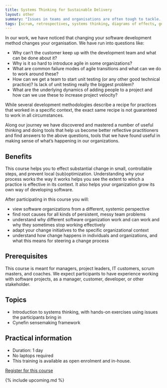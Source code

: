 ```yaml
---
title: Systems Thinking for Sustainable Delivery
layout: other
summary: "Issues in teams and organisations are often tough to tackle. In retrospectives we tend to focus on symptoms. Learn techniques to explore systems behind symptoms and to act effectively."
tags: [scrum, retrospectives, systems thinking, diagrams of effects, gerald weinberg, cynefin, sensemaking, wardley mapping, strategy mapping, organizational change]
---
```


In our work, we have noticed that changing your software development
method changes your organisation. We have run into questions like:

* Why can’t the customer keep up with the development team and what can be done about it?
* Why is it so hard to introduce agile in some organizations?
* What are common failure modes of agile transitions and what can we do to work around these?
* How can we get a team to start unit testing (or any other good technical practice)? Is lack of unit testing really the biggest problem?
* What are the underlying dynamics of adding people to a project and how can we use these to increase project velocity?

While several development methodologies describe a recipe for practices
that worked in a specific context, the exact same recipe is not
guaranteed to work in all circumstances.

Along our journey we have discovered and mastered a number of useful thinking
and doing tools that help us become better reflective practitioners and find
answers to the above questions, tools that we have found useful in making sense
of what’s happening in our organizations.

## Benefits

This course helps you to effect substantial change in small, controllable steps,
and prevent local (sub)optimization. Understanding why your process works the
way it works helps you see the extent to which a practice is effective in its
context. It also helps your organization grow its own way of developing
software.

After participating in this course you will:

* view software organizations from a different, systemic perspective
* find root causes for all kinds of persistent, messy team problems
* understand why different software organization work and can work and why they
  sometimes stop working effectively
* adapt your change initiatives to the specific organizational context
* understand how change happens in individuals and organizations, and what this
  means for steering a change process

## Prerequisites

This course is meant for managers, project leaders, IT customers, scrum masters, and coaches. We expect participants to have experience working with software projects, as a manager, customer, developer, or other stakeholder.

## Topics

- Introduction to systems thinking, with hands-on exercises using issues the participants bring in
- Cynefin sensemaking framework

## Practical information

* Duration: 1 day
* No laptops required
* This training is available as open enrolment and in-house.

[Register for this course](/training/register)

{% include upcoming.md %}
